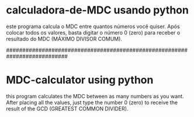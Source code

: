 # calculadora-de-MDC usando python
este programa calcula o MDC entre quantos números você quiser. 
Após colocar todos os valores, basta digitar o número 0 (zero) para receber 
o resultado do MDC (MÁXIMO DIVISOR COMUM). 

###########################################################################

# MDC-calculator using python
this program calculates the MDC between as many numbers as you want.
After placing all the values, just type the number 0 (zero) to receive
the result of the GCD (GREATEST COMMON DIVIDER).
